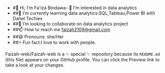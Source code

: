 - #👋 Hi, I’m Fa'iza Bindawa- 👀 I’m interested in data analytics 
- ##🌱 I’m currently learning data analytics:SQL,Tableau,Power BI with Dahel Techies
- ##💞️ I’m looking to collaborate on data analytics project
- ##📫 How to reach me faizah2109@gmail.com
- ##😄 Pronouns: she/Her
- ##⚡ Fun fact:I love to work with people.


Faizah-web/Faizah-web is a ✨ special ✨ repository because its `README.md` (this file) appears on your GitHub profile.
You can click the Preview link to take a look at your changes.

